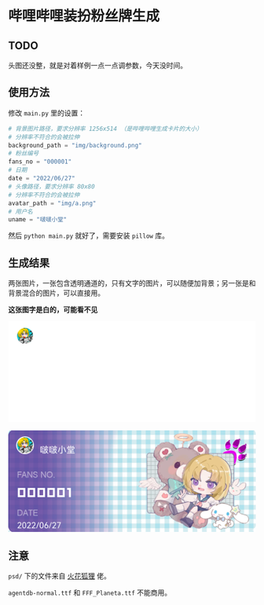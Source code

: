 # 哔哩哔哩装扮粉丝牌生成

## TODO

头图还没整，就是对着样例一点一点调参数，今天没时间。

## 使用方法

修改 `main.py` 里的设置：

```py
# 背景图片路径，要求分辨率 1256x514 （是哔哩哔哩生成卡片的大小）
# 分辨率不符合的会被拉伸
background_path = "img/background.png"
# 粉丝编号
fans_no = "000001"
# 日期
date = "2022/06/27"
# 头像路径，要求分辨率 80x80
# 分辨率不符合的会被拉伸
avatar_path = "img/a.png"
# 用户名
uname = "啵啵小堂"
```

然后 `python main.py` 就好了，需要安装 `pillow` 库。

## 生成结果

两张图片，一张包含透明通道的，只有文字的图片，可以随便加背景；另一张是和背景混合的图片，可以直接用。

**这张图字是白的，可能看不见**

![](img/example1.png)

![](img/example2.png)

## 注意

`psd/` 下的文件来自 [火花狐狸](https://space.bilibili.com/236165593) 佬。

`agentdb-normal.ttf` 和 `FFF_Planeta.ttf` 不能商用。